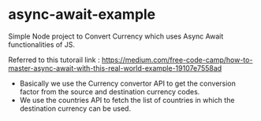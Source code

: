 # async-await-example
Simple Node project to Convert Currency which uses Async Await functionalities of JS.

Referred to this tutorail link : https://medium.com/free-code-camp/how-to-master-async-await-with-this-real-world-example-19107e7558ad


* Basically we use the Currency convertor API to get the conversion factor from the source and destination currency codes. 
* We use the countries API to fetch the list of countries in which the destination currency can be used. 
